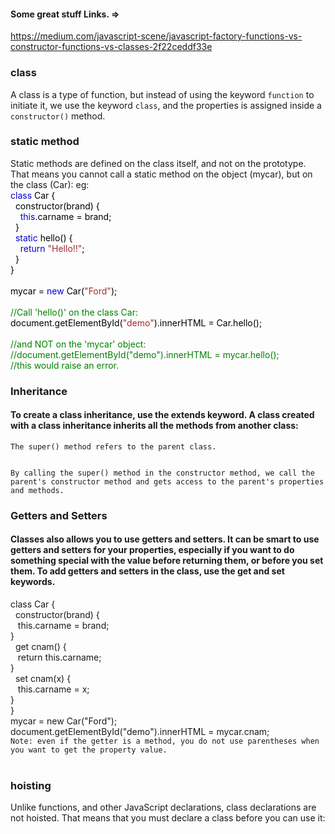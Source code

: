 #### Some great stuff Links. =>
https://medium.com/javascript-scene/javascript-factory-functions-vs-constructor-functions-vs-classes-2f22ceddf33e


<h3>class</h3>
<p>A class is a type of function, but instead of using the keyword
<code >function</code> to initiate it, we use the keyword
<code >class</code>, and the properties is assigned inside a
<code >constructor()</code> method.</p>

<h3>static method</h3>
Static methods are defined on the class itself, and not on the prototype.
That means you cannot call a static method on the object (mycar), but on the class (Car):
eg:
<div><span style="color:black">
<span style="color:mediumblue">class</span> Car {<br>&nbsp; constructor(brand) {<br>&nbsp;&nbsp;&nbsp; <span class="jskeywordcolor" style="color:mediumblue">this</span>.<span class="jspropertycolor" style="color:black">carname</span> = <span class="jsnumbercolor" style="color:red">
</span>  brand;<br>&nbsp;<span class="jsnumbercolor" style="color:red">
</span>  }<br>&nbsp; <span class="jskeywordcolor" style="color:mediumblue">static</span> hello() {<br>&nbsp;&nbsp;&nbsp; <span class="jskeywordcolor" style="color:mediumblue">return</span> <span class="jsstringcolor" style="color:brown">"Hello!!"</span>;<br>&nbsp;<span class="jsnumbercolor" style="color:red">
</span>  }<br>}<br><br>mycar = <span class="jskeywordcolor" style="color:mediumblue">new</span> Car(<span class="jsstringcolor" style="color:brown">"Ford"</span>);<br><br><span class="commentcolor" style="color:green">//Call 'hello()' on 
  the class Car:<br></span>document.<span class="jspropertycolor" style="color:black">getElementById</span>(<span class="jsstringcolor" style="color:brown">"demo"</span>).<span class="jspropertycolor" style="color:black">innerHTML</span> <span class="jsnumbercolor" style="color:red">
</span>  = Car.<span class="jspropertycolor" style="color:black">hello</span>();<br><br><span class="commentcolor" style="color:green">//and NOT on the 'mycar' object:<br></span><span class="commentcolor" style="color:green">//document.getElementById("demo").innerHTML 
  = mycar.hello();<br></span><span class="commentcolor" style="color:green">//this would raise an error. </span></span></div>
  
  <h3>Inheritance</h3>
<h4>To create a class inheritance, use the extends keyword.
A class created with a class inheritance inherits all the methods from another class:</h4>
<code>The super() method refers to the parent class.

By calling the super() method in the constructor method, we call the parent's constructor method and gets access to the parent's properties and methods.</code>

<h3>Getters and Setters</h3>
<h4>Classes also allows you to use getters and setters.
It can be smart to use getters and setters for your properties, especially if you want to do something special with the value before returning them, or before you set them.
To add getters and setters in the class, use the get and set keywords.</h4>
class Car {<br>
  &nbsp;&nbsp;constructor(brand) {<br>
    &nbsp;&nbsp;&nbsp;this.carname = brand;<br>
  }<br>
  &nbsp;&nbsp;get cnam() {<br>
    &nbsp;&nbsp;&nbsp;return this.carname;<br>
  }<br>
 &nbsp;&nbsp;set cnam(x) {<br>
    &nbsp;&nbsp;&nbsp;this.carname = x;<br>
  }<br>
}<br>
mycar = new Car("Ford");<br>
document.getElementById("demo").innerHTML = mycar.cnam;<br>
<code>Note: even if the getter is a method, you do not use parentheses when you want to get the property value.</code>
<br>
<br>
<h3>hoisting</h3>
Unlike functions, and other JavaScript declarations, class declarations are not hoisted.
That means that you must declare a class before you can use it:
